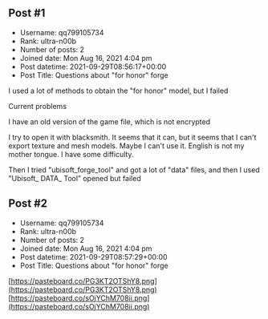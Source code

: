 ## Post #1
- Username: qq799105734
- Rank: ultra-n00b
- Number of posts: 2
- Joined date: Mon Aug 16, 2021 4:04 pm
- Post datetime: 2021-09-29T08:56:17+00:00
- Post Title: Questions about "for honor" forge

I used a lot of methods to obtain the "for honor" model, but I failed

Current problems

I have an old version of the game file, which is not encrypted

I try to open it with blacksmith. It seems that it can, but it seems that I can't export texture and mesh models. Maybe I can't use it. English is not my mother tongue. I have some difficulty.




Then I tried "ubisoft_forge_tool" and got a lot of "data" files, and then I used "Ubisoft_ DATA_ Tool” opened but failed
## Post #2
- Username: qq799105734
- Rank: ultra-n00b
- Number of posts: 2
- Joined date: Mon Aug 16, 2021 4:04 pm
- Post datetime: 2021-09-29T08:57:29+00:00
- Post Title: Questions about "for honor" forge

[https://pasteboard.co/PG3KT2OTShY8.png](https://pasteboard.co/PG3KT2OTShY8.png)
[https://pasteboard.co/sOjYChM708ii.png](https://pasteboard.co/sOjYChM708ii.png)
